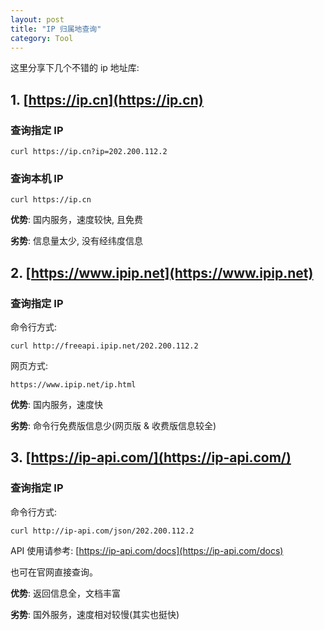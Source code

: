 ```yaml
---
layout: post
title: "IP 归属地查询"
category: Tool
---
```


这里分享下几个不错的 ip 地址库:

## 1. [https://ip.cn](https://ip.cn)

### 查询指定 IP

```
curl https://ip.cn?ip=202.200.112.2
```

### 查询本机 IP

```
curl https://ip.cn
```

**优势**: 国内服务，速度较快, 且免费

**劣势**: 信息量太少, 没有经纬度信息

<!-- more -->

## 2. [https://www.ipip.net](https://www.ipip.net)

### 查询指定 IP

命令行方式:

```
curl http://freeapi.ipip.net/202.200.112.2
```

网页方式:

```
https://www.ipip.net/ip.html
```

**优势**: 国内服务，速度快

**劣势**: 命令行免费版信息少(网页版 & 收费版信息较全)

## 3. [https://ip-api.com/](https://ip-api.com/)

### 查询指定 IP

命令行方式:

```
curl http://ip-api.com/json/202.200.112.2
```

API 使用请参考: [https://ip-api.com/docs](https://ip-api.com/docs)

也可在官网直接查询。

**优势**: 返回信息全，文档丰富

**劣势**: 国外服务，速度相对较慢(其实也挺快)
